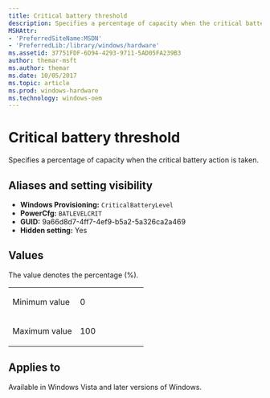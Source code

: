 ```yaml
---
title: Critical battery threshold
description: Specifies a percentage of capacity when the critical battery action is taken.
MSHAttr:
- 'PreferredSiteName:MSDN'
- 'PreferredLib:/library/windows/hardware'
ms.assetid: 37751FDF-6D94-4293-9711-5AD05FA239B3
author: themar-msft
ms.author: themar
ms.date: 10/05/2017
ms.topic: article
ms.prod: windows-hardware
ms.technology: windows-oem
---
```

# Critical battery threshold

Specifies a percentage of capacity when the critical battery action is taken.

## <span id="Aliases_and_setting_visibility"></span>Aliases and setting visibility

* **Windows Provisioning:** `CriticalBatteryLevel`
* **PowerCfg:** `BATLEVELCRIT`
* **GUID:** 9a66d8d7-4ff7-4ef9-b5a2-5a326ca2a469
* **Hidden setting:** Yes

## <span id="Values"></span><span id="values"></span><span id="VALUES"></span>Values

The value denotes the percentage (%).

<table>
<colgroup>
<col width="50%" />
<col width="50%" />
</colgroup>
<tbody>
<tr class="odd">
<td><p>Minimum value</p></td>
<td><p>0</p></td>
</tr>
<tr class="even">
<td><p>Maximum value</p></td>
<td><p>100</p></td>
</tr>
</tbody>
</table>

## <span id="Applies_to"></span>Applies to

Available in Windows Vista and later versions of Windows.
